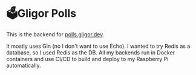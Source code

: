 # 🗳️Gligor Polls

This is the backend for [polls.gligor.dev](polls.gligor.dev).

It mostly uses Gin (no I don't want to use Echo).
I wanted to try Redis as a database, so I used Redis as the DB.
All my backends run in Docker containers and use CI/CD to build and deploy to my Raspberry Pi automatically.
